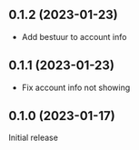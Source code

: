 ## 0.1.2 (2023-01-23)

- Add bestuur to account info


## 0.1.1 (2023-01-23)

- Fix account info not showing


## 0.1.0 (2023-01-17)

Initial release


